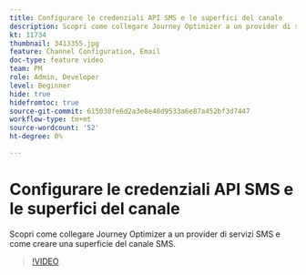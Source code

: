 ```yaml
---
title: Configurare le credenziali API SMS e le superfici del canale
description: Scopri come collegare Journey Optimizer a un provider di servizi SMS e come creare una superficie del canale SMS.
kt: 11734
thumbnail: 3413355.jpg
feature: Channel Configuration, Email
doc-type: feature video
team: PM
role: Admin, Developer
level: Beginner
hide: true
hidefromtoc: true
source-git-commit: 615038fe6d2a3e8e48d9533a6e87a452bf3d7447
workflow-type: tm+mt
source-wordcount: '52'
ht-degree: 0%

---
```



# Configurare le credenziali API SMS e le superfici del canale

Scopri come collegare Journey Optimizer a un provider di servizi SMS e come creare una superficie del canale SMS.

>[!VIDEO](https://video.tv.adobe.com/v/3413355?quality=12)
